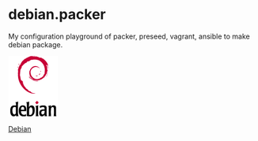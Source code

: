 # debian.packer
My configuration playground of packer, preseed, vagrant, ansible to make debian package.

![Debian Logo (tCreative Commons Attribution-ShareAlike 3.0 Unported License)](https://raw.githubusercontent.com/yuki-nit2a/debian.packer/master/debian.png)

[Debian](https://www.debian.org/)
